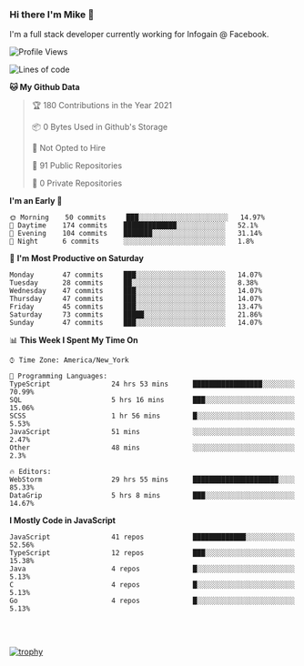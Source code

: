 ### Hi there I'm Mike 👋
I'm a full stack developer currently working for Infogain @ Facebook.

<!--START_SECTION:waka-->
![Profile Views](http://img.shields.io/badge/Profile%20Views-0-blue)

![Lines of code](https://img.shields.io/badge/From%20Hello%20World%20I%27ve%20Written-1.2%20million%20lines%20of%20code-blue)

**🐱 My Github Data** 

> 🏆 180 Contributions in the Year 2021
 > 
> 📦 0 Bytes Used in Github's Storage 
 > 
> 🚫 Not Opted to Hire
 > 
> 📜 91 Public Repositories 
 > 
> 🔑 0 Private Repositories  
 > 
**I'm an Early 🐤** 

```text
🌞 Morning    50 commits     ███░░░░░░░░░░░░░░░░░░░░░░   14.97% 
🌆 Daytime    174 commits    █████████████░░░░░░░░░░░░   52.1% 
🌃 Evening    104 commits    ███████░░░░░░░░░░░░░░░░░░   31.14% 
🌙 Night      6 commits      ░░░░░░░░░░░░░░░░░░░░░░░░░   1.8%

```
📅 **I'm Most Productive on Saturday** 

```text
Monday       47 commits     ███░░░░░░░░░░░░░░░░░░░░░░   14.07% 
Tuesday      28 commits     ██░░░░░░░░░░░░░░░░░░░░░░░   8.38% 
Wednesday    47 commits     ███░░░░░░░░░░░░░░░░░░░░░░   14.07% 
Thursday     47 commits     ███░░░░░░░░░░░░░░░░░░░░░░   14.07% 
Friday       45 commits     ███░░░░░░░░░░░░░░░░░░░░░░   13.47% 
Saturday     73 commits     █████░░░░░░░░░░░░░░░░░░░░   21.86% 
Sunday       47 commits     ███░░░░░░░░░░░░░░░░░░░░░░   14.07%

```


📊 **This Week I Spent My Time On** 

```text
⌚︎ Time Zone: America/New_York

💬 Programming Languages: 
TypeScript               24 hrs 53 mins      █████████████████░░░░░░░░   70.99% 
SQL                      5 hrs 16 mins       ███░░░░░░░░░░░░░░░░░░░░░░   15.06% 
SCSS                     1 hr 56 mins        █░░░░░░░░░░░░░░░░░░░░░░░░   5.53% 
JavaScript               51 mins             ░░░░░░░░░░░░░░░░░░░░░░░░░   2.47% 
Other                    48 mins             ░░░░░░░░░░░░░░░░░░░░░░░░░   2.3%

🔥 Editors: 
WebStorm                 29 hrs 55 mins      █████████████████████░░░░   85.33% 
DataGrip                 5 hrs 8 mins        ███░░░░░░░░░░░░░░░░░░░░░░   14.67%

```

**I Mostly Code in JavaScript** 

```text
JavaScript               41 repos            █████████████░░░░░░░░░░░░   52.56% 
TypeScript               12 repos            ███░░░░░░░░░░░░░░░░░░░░░░   15.38% 
Java                     4 repos             █░░░░░░░░░░░░░░░░░░░░░░░░   5.13% 
C                        4 repos             █░░░░░░░░░░░░░░░░░░░░░░░░   5.13% 
Go                       4 repos             █░░░░░░░░░░░░░░░░░░░░░░░░   5.13%

```



<!--END_SECTION:waka-->

##### &nbsp;
[![trophy](https://github-profile-trophy.vercel.app/?username=uptonm&theme=dracula)](https://github.com/ryo-ma/github-profile-trophy)
